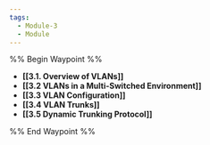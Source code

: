 ```yaml
---
tags:
  - Module-3
  - Module
---
```


%% Begin Waypoint %%
- **[[3.1. Overview of VLANs]]**
- **[[3.2 VLANs in a Multi-Switched Environment]]**
- **[[3.3 VLAN Configuration]]**
- **[[3.4 VLAN Trunks]]**
- **[[3.5 Dynamic Trunking Protocol]]**

%% End Waypoint %%